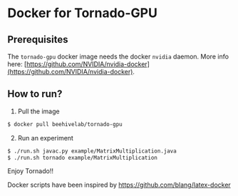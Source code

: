 # Docker for Tornado-GPU


## Prerequisites

The `tornado-gpu` docker image needs the docker `nvidia` daemon. 
More info here: [https://github.com/NVIDIA/nvidia-docker](https://github.com/NVIDIA/nvidia-docker).

## How to run?

1) Pull the image

```bash
$ docker pull beehivelab/tornado-gpu 
```

2) Run an experiment

```bash
$ ./run.sh javac.py example/MatrixMultiplication.java
$ ./run.sh tornado example/MatrixMultiplication 
```

Enjoy Tornado!! 

Docker scripts have been inspired by https://github.com/blang/latex-docker 
